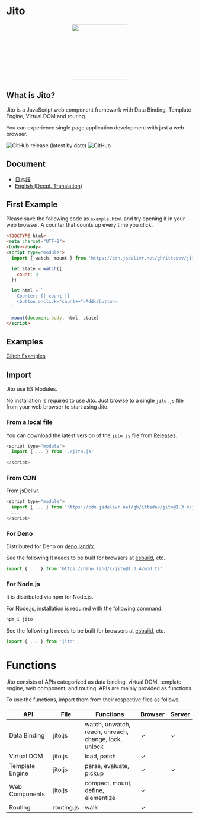 # Jito

<p align="center"><img src="https://xs447853.xsrv.jp/jito.png" width="150" height="150"></p>

## What is Jito?

Jito is a JavaScript web component framework with Data Binding, Template Engine, Virtual DOM and routing.

You can experience single page application development with just a web browser.

![GitHub release (latest by date)](https://img.shields.io/github/v/release/ittedev/jito)
![GitHub](https://img.shields.io/github/license/ittedev/jito)

## Document

- [日本語](https://zenn.dev/itte/books/5ce6aac9166aed)
- [English (DeepL Translation)](./docs/)

## First Example

Please save the following code as `example.html` and try opening it in your web browser. A counter that counts up every time you click.

```html
<!DOCTYPE html>
<meta charset="UTF-8">
<body></body>
<script type="module">
  import { watch, mount } from 'https://cdn.jsdelivr.net/gh/ittedev/jito@1.3.4/jito.js'

  let state = watch({
    count: 0
  })

  let html = `
    Counter: {| count |}
    <button onclick="count++">Add</button>
  `

  mount(document.body, html, state)
</script>
```

## Examples

[Glitch Examples](https://glitch.com/@ittedev/jito-examples)

## Import

Jito use ES Modules.

No installation is required to use Jito.
Just browse to a single `jito.js` file from your web browser to start using Jito.

### From a local file

You can download the latest version of the `jito.js` file from [Releases](https://github.com/ittedev/jito/releases).

```js
<script type="module">
  import { ... } from './jito.js'
  ...
</script>
```

### From CDN

From jsDelivr.

```js
<script type="module">
  import { ... } from 'https://cdn.jsdelivr.net/gh/ittedev/jito@1.3.4/jito.js'
  ...
</script>
```

### For Deno

Distributed for Deno on [deno.land/x](https://deno.land/x/jito).

See the following It needs to be built for browsers at [esbuild](https://esbuild.github.io/), etc.

```ts
import { ... } from 'https://deno.land/x/jito@1.3.4/mod.ts'
```

### For Node.js

It is distributed via npm for Node.js.

For Node.js, installation is required with the following command.

```sh
npm i jito
```

See the following It needs to be built for browsers at [esbuild](https://esbuild.github.io/), etc.

```ts
import { ... } from 'jito'
```


# Functions

Jito consists of APIs categorized as data binding, virtual DOM, template engine, web component, and routing. APIs are mainly provided as functions.

To use the functions, import them from their respective files as follows.

| API | File | Functions | Browser | Server |
| --- | --- | --- | --- | --- |
| Data Binding | jito.js | watch, unwatch, reach, unreach, change, lock, unlock | ✓ | ✓ |
| Virtual DOM | jito.js | load, patch | ✓ |  |
| Template Engine | jito.js | parse, evaluate, pickup | ✓ | ✓ |
| Web Components | jito.js | compact, mount, define, elementize | ✓ |  |
| Routing | routing.js | walk | ✓ |  |
